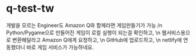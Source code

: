 # q-test-tw

개발을 모르는 Engineer도 Amazon Q와 함께라면 게임만들기가 가능 /n
Python/Pygame으로 만들어진 게임이 로컬 실행이 되는걸 확인하고, \n
웹서비스용으로 변환해달라고 Amazon Q에게 요청하고, \n
GitHub에 업로드하고, \n
netlify에 연동했더니 바로 게임 서비스가 가능하네요.
